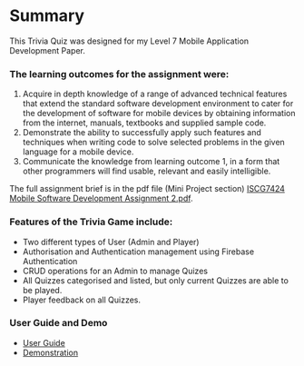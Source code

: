 # Summary

This Trivia Quiz was designed for my Level 7 Mobile Application Development Paper. 

### The learning outcomes for the assignment were:
1. Acquire in depth knowledge of a range of advanced technical features that extend the standard software development environment to cater for the development of software for mobile devices by obtaining information from the internet, manuals, textbooks and supplied sample code.
2. Demonstrate the ability to successfully apply such features and techniques when writing code to solve selected problems in the given language for a mobile device.
3. Communicate the knowledge from learning outcome 1, in a form that other programmers will find usable, relevant and easily intelligible.

The full assignment brief is in the pdf file (Mini Project section) [ISCG7424 Mobile Software Development Assignment 2.pdf](https://github.com/karanina/Portfolio/blob/ccbf7d4d2346e966f04d2d4e1c277baf6da00522/Level%207%20Mobile%20Application%20Development/ISCG7424%20Mobile%20Software%20Development%20Assignment%202.pdf).

### Features of the Trivia Game include:
+ Two different types of User (Admin and Player)
+ Authorisation and Authentication management using Firebase Authentication
+ CRUD operations for an Admin to manage Quizes
+ All Quizzes categorised and listed, but only current Quizzes are able to be played.
+ Player feedback on all Quizzes.

### User Guide and Demo
+ [User Guide](https://github.com/karanina/Portfolio/blob/38ec8aa3be9883afca2bc469fd61fb7335742646/Level%207%20Mobile%20Application%20Development/Trivia%20Quiz%20Documentation/Trivia%20Quiz%20User%20Guide.docx)
+ [Demonstration](https://youtu.be/MGVA1734rYE)
